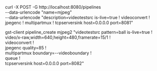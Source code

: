 curl -X POST -G http://localhost:8080/pipelines \
--data-urlencode "name=mjpeg" \
--data-urlencode "description=videotestsrc is-live=true ! videoconvert ! jpegenc ! multipartmux ! tcpserversink host=0.0.0.0 port=8081"

gst-client pipeline_create mjpeg2 "videotestsrc pattern=ball is-live=true ! \
  video/x-raw,width=640,height=480,framerate=15/1 ! \
  videoconvert ! \
  jpegenc quality=85 ! \
  multipartmux boundary=--videoboundary ! \
  queue ! \
  tcpserversink host=0.0.0.0 port=8082"